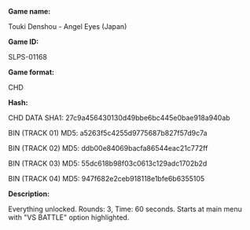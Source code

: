 ﻿**Game name:**

Touki Denshou - Angel Eyes (Japan)

**Game ID:**

SLPS-01168

**Game format:**

CHD

**Hash:**

CHD DATA SHA1: 27c9a456430130d49bbe6bc445e0bae918a940ab

BIN (TRACK 01) MD5: a5263f5c4255d9775687b827f57d9c7a

BIN (TRACK 02) MD5: ddb00e84069bacfa86544eac21c772ff

BIN (TRACK 03) MD5: 55dc618b98f03c0613c129adc1702b2d

BIN (TRACK 04) MD5: 947f682e2ceb918118e1bfe6b6355105

**Description:**

Everything unlocked. Rounds: 3, Time: 60 seconds. Starts at main menu with "VS BATTLE" option highlighted.